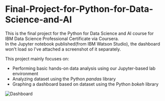 # Final-Project-for-Python-for-Data-Science-and-AI

This is the final project for the Python for Data Science and AI course for IBM Data Science Professional Certificate via Coursera.<br/>
In the Jupyter notebook published(from IBM Watson Studio), the dashboard won't load so I've attached a screenshot of it separately.

This project mainly focuses on:
* Performing basic hands-on data analysis using our Jupyter-based lab environment<br/>
* Analyzing dataset using the Python _pandas_ library<br/>
* Graphing a dashboard based on dataset using the Python _bokeh_ library

![Dashboard](https://github.com/ynylgm/Final-Project-for-Python-for-Data-Science-and-AI/blob/master/Dashboard.png?raw=true)

